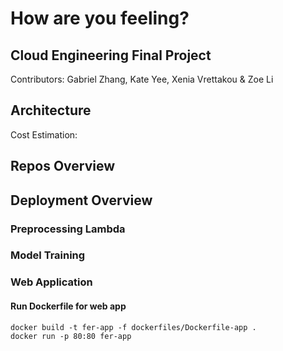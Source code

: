 # How are you feeling?
## Cloud Engineering Final Project
Contributors: Gabriel Zhang, Kate Yee, Xenia Vrettakou & Zoe Li

## Architecture


Cost Estimation:

## Repos Overview

## Deployment Overview

### Preprocessing Lambda

### Model Training

### Web Application

#### Run Dockerfile for web app 
```
docker build -t fer-app -f dockerfiles/Dockerfile-app .
docker run -p 80:80 fer-app
```
